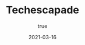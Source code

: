 ---
author:
  name: "Ishita Jain"
date: 2021-03-16
title: Techescapade
eventname: DDUC, University of Delhi
eventlocation:
weight: 10
---